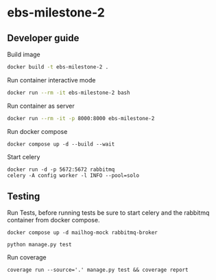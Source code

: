 # ebs-milestone-2

## Developer guide

Build image

```sh
docker build -t ebs-milestone-2 .
```

Run container interactive mode

```sh
docker run --rm -it ebs-milestone-2 bash
```

Run container as server 

```sh
docker run --rm -it -p 8000:8000 ebs-milestone-2
```

Run docker compose

```shell
docker compose up -d --build --wait
```

Start celery
```shell
docker run -d -p 5672:5672 rabbitmq
celery -A config worker -l INFO --pool=solo
```

## Testing

Run Tests, before running tests be sure to start celery and the rabbitmq container from docker compose.
```shell
docker compose up -d mailhog-mock rabbitmq-broker
```

```shell
python manage.py test
```

Run coverage
```shell
coverage run --source='.' manage.py test && coverage report
```